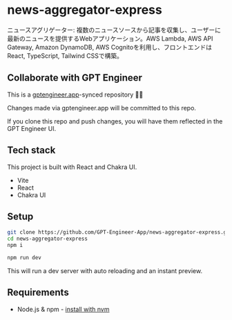 # news-aggregator-express

ニュースアグリゲーター: 複数のニュースソースから記事を収集し、ユーザーに最新のニュースを提供するWebアプリケーション。AWS Lambda, AWS API Gateway, Amazon DynamoDB, AWS Cognitoを利用し、フロントエンドはReact, TypeScript, Tailwind CSSで構築。

## Collaborate with GPT Engineer

This is a [gptengineer.app](https://gptengineer.app)-synced repository 🌟🤖

Changes made via gptengineer.app will be committed to this repo.

If you clone this repo and push changes, you will have them reflected in the GPT Engineer UI.

## Tech stack

This project is built with React and Chakra UI.

- Vite
- React
- Chakra UI

## Setup

```sh
git clone https://github.com/GPT-Engineer-App/news-aggregator-express.git
cd news-aggregator-express
npm i
```

```sh
npm run dev
```

This will run a dev server with auto reloading and an instant preview.

## Requirements

- Node.js & npm - [install with nvm](https://github.com/nvm-sh/nvm#installing-and-updating)
